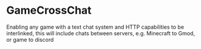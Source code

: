 # GameCrossChat
Enabling any game with a text chat system and HTTP capabilities to be interlinked, this will include chats between servers, e.g. Minecraft to Gmod, or game to discord
